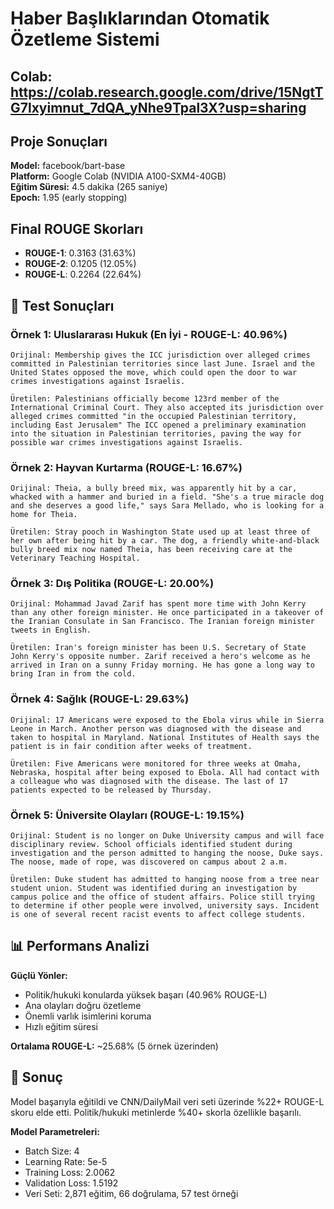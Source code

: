 # Haber Başlıklarından Otomatik Özetleme Sistemi

## Colab: https://colab.research.google.com/drive/15NgtTG7lxyimnut_7dQA_yNhe9Tpal3X?usp=sharing

## Proje Sonuçları

**Model:** facebook/bart-base  
**Platform:** Google Colab (NVIDIA A100-SXM4-40GB)  
**Eğitim Süresi:** 4.5 dakika (265 saniye)  
**Epoch:** 1.95 (early stopping)  

## Final ROUGE Skorları

- **ROUGE-1**: 0.3163 (31.63%) 
- **ROUGE-2**: 0.1205 (12.05%)   
- **ROUGE-L**: 0.2264 (22.64%) 

## 📝 Test Sonuçları

### Örnek 1: Uluslararası Hukuk (En İyi - ROUGE-L: 40.96%)
```
Orijinal: Membership gives the ICC jurisdiction over alleged crimes committed in Palestinian territories since last June. Israel and the United States opposed the move, which could open the door to war crimes investigations against Israelis.

Üretilen: Palestinians officially become 123rd member of the International Criminal Court. They also accepted its jurisdiction over alleged crimes committed "in the occupied Palestinian territory, including East Jerusalem" The ICC opened a preliminary examination into the situation in Palestinian territories, paving the way for possible war crimes investigations against Israelis.
```

### Örnek 2: Hayvan Kurtarma (ROUGE-L: 16.67%)
```
Orijinal: Theia, a bully breed mix, was apparently hit by a car, whacked with a hammer and buried in a field. "She's a true miracle dog and she deserves a good life," says Sara Mellado, who is looking for a home for Theia.

Üretilen: Stray pooch in Washington State used up at least three of her own after being hit by a car. The dog, a friendly white-and-black bully breed mix now named Theia, has been receiving care at the Veterinary Teaching Hospital.
```

### Örnek 3: Dış Politika (ROUGE-L: 20.00%)
```
Orijinal: Mohammad Javad Zarif has spent more time with John Kerry than any other foreign minister. He once participated in a takeover of the Iranian Consulate in San Francisco. The Iranian foreign minister tweets in English.

Üretilen: Iran's foreign minister has been U.S. Secretary of State John Kerry's opposite number. Zarif received a hero's welcome as he arrived in Iran on a sunny Friday morning. He has gone a long way to bring Iran in from the cold.
```

### Örnek 4: Sağlık (ROUGE-L: 29.63%)
```
Orijinal: 17 Americans were exposed to the Ebola virus while in Sierra Leone in March. Another person was diagnosed with the disease and taken to hospital in Maryland. National Institutes of Health says the patient is in fair condition after weeks of treatment.

Üretilen: Five Americans were monitored for three weeks at Omaha, Nebraska, hospital after being exposed to Ebola. All had contact with a colleague who was diagnosed with the disease. The last of 17 patients expected to be released by Thursday.
```

### Örnek 5: Üniversite Olayları (ROUGE-L: 19.15%)
```
Orijinal: Student is no longer on Duke University campus and will face disciplinary review. School officials identified student during investigation and the person admitted to hanging the noose, Duke says. The noose, made of rope, was discovered on campus about 2 a.m.

Üretilen: Duke student has admitted to hanging noose from a tree near student union. Student was identified during an investigation by campus police and the office of student affairs. Police still trying to determine if other people were involved, university says. Incident is one of several recent racist events to affect college students.
```

## 📊 Performans Analizi

**Güçlü Yönler:**
- Politik/hukuki konularda yüksek başarı (40.96% ROUGE-L)
- Ana olayları doğru özetleme
- Önemli varlık isimlerini koruma
- Hızlı eğitim süresi

**Ortalama ROUGE-L:** ~25.68% (5 örnek üzerinden)

## 🎯 Sonuç

Model başarıyla eğitildi ve CNN/DailyMail veri seti üzerinde %22+ ROUGE-L skoru elde etti. Politik/hukuki metinlerde %40+ skorla özellikle başarılı. 

**Model Parametreleri:**
- Batch Size: 4
- Learning Rate: 5e-5
- Training Loss: 2.0062
- Validation Loss: 1.5192
- Veri Seti: 2,871 eğitim, 66 doğrulama, 57 test örneği 
